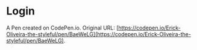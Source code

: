 # Login

A Pen created on CodePen.io. Original URL: [https://codepen.io/Erick-Oliveira-the-styleful/pen/BaeWeLG](https://codepen.io/Erick-Oliveira-the-styleful/pen/BaeWeLG).

